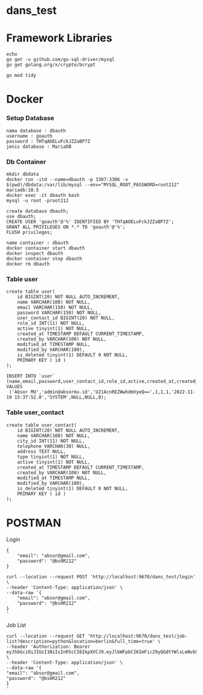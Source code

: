 # dans_test

# Framework Libraries
    echo
    go get -u github.com/go-sql-driver/mysql
    go get golang.org/x/crypto/bcrypt

    go mod tidy


# Docker 
### Setup Database
    nama database : dbauth
    username : goauth
    password : THTqAOELuFckJZZaBP7Z
    jenis database : MariaDB

### Db Container
    mkdir dbdata
    docker run -itd --name=dbauth -p 3307:3306 -v $(pwd)/dbdata:/var/lib/mysql --env="MYSQL_ROOT_PASSWORD=root212" mariadb:10.5
    docker exec -it dbauth bash
    mysql -u root -proot212

    create database dbauth;
    use dbauth;
    CREATE USER 'goauth'@'%' IDENTIFIED BY 'THTqAOELuFckJZZaBP7Z';
    GRANT ALL PRIVILEGES ON *.* TO 'goauth'@'%';  
    FLUSH privileges;

    name container : dbauth
    docker container start dbauth
    docker inspect dbauth
    docker container stop dbauth
    docker rm dbauth

### Table user
    create table user(
        id BIGINT(20) NOT NULL AUTO_INCREMENT,
        name VARCHAR(100) NOT NULL,
        email VARCHAR(150) NOT NULL,
        password VARCHAR(150) NOT NULL,
        user_contact_id BIGINT(20) NOT NULL,
        role_id INT(11) NOT NULL,
        active tinyint(1) NOT NULL,
        created_at TIMESTAMP DEFAULT CURRENT_TIMESTAMP,
        created_by VARCHAR(100) NOT NULL,
        modified_at TIMESTAMP NULL, 
        modified_by VARCHAR(100),
        is_deleted tinyint(1) DEFAULT 0 NOT NULL,
        PRIMARY KEY ( id )
    );

    INSERT INTO `user` (name,email,password,user_contact_id,role_id,active,created_at,created_by,modified_at,modified_by,is_deleted) VALUES
	 ('Absor MU','admin@absormu.id','U21AcnREZWwhdmVyeQ==',1,1,1,'2022-11-19 15:37:52.0','SYSTEM',NULL,NULL,0);
### Table user_contact
    create table user_contact(
        id BIGINT(20) NOT NULL AUTO_INCREMENT,
        name VARCHAR(100) NOT NULL,
        city_id INT(11) NOT NULL,
        telephone VARCHAR(30) NULL,
        address TEXT NULL,
        type tinyint(1) NOT NULL, 
        active tinyint(1) NOT NULL,
        created_at TIMESTAMP DEFAULT CURRENT_TIMESTAMP,
        created_by VARCHAR(100) NOT NULL,
        modified_at TIMESTAMP NULL, 
        modified_by VARCHAR(100),
        is_deleted tinyint(1) DEFAULT 0 NOT NULL,
        PRIMARY KEY ( id )
    );


# POSTMAN

Login

    {
        "email": "absor@gmail.com",
        "password": "@bs0R212"
    }

    curl --location --request POST 'http://localhost:9670/dans_test/login' \
    --header 'Content-Type: application/json' \
    --data-raw '{
        "email": "absor@gmail.com",
        "password": "@bs0R212"
    }
    '

Job List

    curl --location --request GET 'http://localhost:9670/dans_test/job-list?description=python&location=berlin&full_time=true' \
    --header 'Authorization: Bearer eyJhbGciOiJIUzI1NiIsInR5cCI6IkpXVCJ9.eyJlbWFpbCI6ImFic29yQGdtYWlsLmNvbSIsImV4cCI6MTY2ODg0NDQ0NSwibmFtZSI6IlBULiBBYnNvciBJbmRvbmVzaWEiLCJyb2xlX2lkIjoyLCJ1aWQiOiJjZHM2MnJiaGVkN2E3bmEzc2gzZyIsInVzZXJfY29udGFjdF9pZCI6MywidXNlcl9pZCI6NX0.wKUTz4yYDoAJa46A938gGiMhRzUbrod2Onl_Ksz_O0w' \
    --header 'Content-Type: application/json' \
    --data-raw '{
    "email": "absor@gmail.com",
    "password": "@bs0R212"
    }
    '
